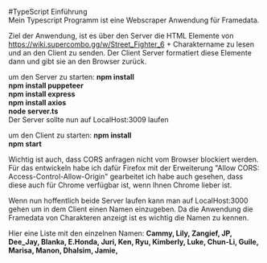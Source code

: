 #TypeScript Einführung   
Mein Typescript Programm ist eine Webscraper Anwendung für Framedata.

Ziel der Anwendung, ist es über den Server die HTML Elemente von https://wiki.supercombo.gg/w/Street_Fighter_6 + Charaktername zu lesen und an den Client zu senden.
Der Client Server formatiert diese Elemente dann und gibt sie an den Browser zurück.

um den Server zu starten:
**npm install**  
**npm install puppeteer**  
**npm install express**  
**npm install axios**  
**node server.ts**  
Der Server sollte nun auf LocalHost:3009 laufen

um den Client zu starten:
**npm install**  
**npm start**  

Wichtig ist auch, dass CORS anfragen nicht vom Browser blockiert werden. Für das entwickeln habe ich dafür Firefox mit der Erweiterung "Allow CORS: Access-Control-Allow-Origin" gearbeitet ich habe auch gesehen, dass diese auch für Chrome verfügbar ist, wenn Ihnen Chrome lieber ist.

Wenn nun hoffentlich beide Server laufen kann man auf LocalHost:3000 gehen um in dem Client einen Namen einzugeben. Da die Anwendung die Framedata von Charakteren anzeigt ist es wichtig die Namen zu kennen.

Hier eine Liste mit den einzelnen Namen: 
**Cammy, Lily, Zangief, JP, Dee_Jay, Blanka, E.Honda, Juri, Ken, Ryu, Kimberly, Luke, Chun-Li, Guile, Marisa, Manon, Dhalsim, Jamie,**
